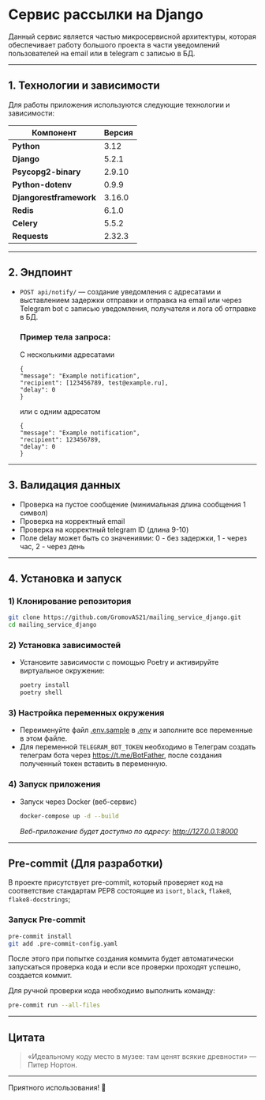 # Cервис рассылки на Django

Данный сервис является частью микросервисной архитектуры, которая обеспечивает работу большого проекта в части
уведомлений пользователей на email или в telegram с записью в БД.
___

## 1. Технологии и зависимости

Для работы приложения используются следующие технологии и зависимости:

| Компонент               | Версия |                     
|-------------------------|--------|
| **Python**              | 3.12   |
| **Django**              | 5.2.1  |                                     
| **Psycopg2-binary**     | 2.9.10 |                                                  
| **Python-dotenv**       | 0.9.9  |                                 
| **Djangorestframework** | 3.16.0 |                                                 
| **Redis**               | 6.1.0  |                                                 
| **Celery**              | 5.5.2  |                                
| **Requests**            | 2.32.3 |   

---

## 2. Эндпоинт

- `POST api/notify/` — создание уведомления с адресатами и выставлением задержки отправки и отправка на email или через Telegram bot c записью уведомления, получателя и лога об отправке в БД.

  ### Пример тела запроса:
  
  С несколькими адресатами
  ```
  {
  "message": "Example notification",
  "recipient": [123456789, test@example.ru],
  "delay": 0
  }
  ```
  или с одним адресатом

  ```
  {
  "message": "Example notification",
  "recipient": 123456789,
  "delay": 0
  }
  ```
--- 

## 3. Валидация данных

- Проверка на пустое сообщение (минимальная длина сообщения 1 символ)
- Проверка на корректный email
- Проверка на корректный telegram ID (длина 9-10)
- Поле delay может быть со значениями: 0 - без задержки, 1 - через час, 2 - через день 

---

## 4. Установка и запуск

### 1) Клонирование репозитория
   ```bash
   git clone https://github.com/GromovAS21/mailing_service_django.git
   cd mailing_service_django
   ```
### 2) Установка зависимостей

- Установите зависимости с помощью Poetry и активируйте виртуальное окружение:
    ```bash
    poetry install
    poetry shell
    ```

### 3) Настройка переменных окружения

- Переименуйте файл [.env.sample](.env.sample) в [.env](.env.sample) и заполните все переменные в этом файле.
- Для переменной `TELEGRAM_BOT_TOKEN` необходимо в Телеграм создать телеграм бота через https://t.me/BotFather, после создания полученный токен  вставить в переменную.
  
### 4) Запуск приложения

   - Запуск через Docker (веб-сервис)
       ```bash
       docker-compose up -d --build
       ```
     _Веб-приложение будет доступно по адресу: http://127.0.0.1:8000_

---

## Pre-commit (Для разработки)

В проекте присутствует pre-commit, который проверяет код на соответствие стандартам PEP8 состоящие из `isort`,
`black`, `flake8`, `flake8-docstrings`;

### Запуск Pre-commit

```bash
pre-commit install
git add .pre-commit-config.yaml
```

После этого при попытке создания коммита будет автоматически запускаться проверка кода и если все проверки проходят успешно, создается коммит.

Для ручной проверки кода необходимо выполнить команду:

```bash
pre-commit run --all-files
```
---

## Цитата

> «Идеальному коду место в музее: там ценят всякие древности» — Питер Нортон.

---

Приятного использования! 🚀

